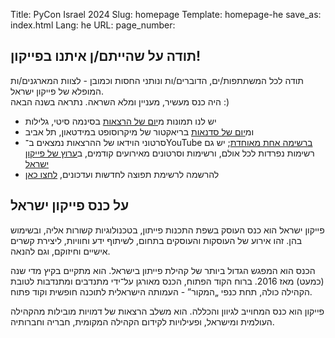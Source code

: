 Title: PyCon Israel 2024
Slug: homepage
Template: homepage-he
save_as: index.html
Lang: he
URL:
page_number:

<section id="plan">
  <h2>תודה על שהייתם/ן איתנו בפייקון!</h2>
  <p>
	  תודה לכל המשתתפות/ים, הדוברים/ות ונותני החסות וכמובן - לצוות
	  המארגנים/ות המופלא של פייקון ישראל.<br/> היה כנס מעשיר, מעניין ומלא
	  השראה. נתראה בשנה הבאה :)
  </p>
  <ul class="fancy-list-marker">
<li>יש לנו תמונות מ<a href="https://photos.app.goo.gl/VenoW9pJSqWaXGvv9">יום של הרצאות</a> בסינמה סיטי, גלילות
<li>ומ<a href="https://photos.app.goo.gl/xBMKNEnpUe4tfK7K8">יום של סדנאות</a> בריאקטור של מיקרוסופט במידטאון, תל אביב
<li יפורסמו בימים הקרובים
<li>סרטוני הוידאו של ההרצאות נמצאים ב־YouTube <a href="https://youtube.com/playlist?list=PLnOlTVPC-yFz7iAZS5gtPeGRY7dRE1R7x">ברשימה אחת מאוחדת</a>;
	יש גם רשימות נפרדות לכל אולם, ורשימות וסרטונים מאירועים קודמים,
	ב<a href="https://www.youtube.com/@PyConIsrael/playlists">ערוץ של פייקון ישראל</a>
<li>להרשמה לרשימת תפוצה לחדשות ועדכונים,
  <a href="https://lists.hamakor.org.il/postorius/lists/news.pycon.org.il">לחצו כאן</a>
  </ul>
</section>
<section id="pictures">
<!--
<span class="r1c1">
		<img src="../theme/img/2023/oren.jpg"
	 alt="A picture taken at PyCon Israel 2023"
	 title="A picture taken at PyCon Israel 2023">
</span>
<span class="r1c2">
		<img src="../theme/img/2023/irit-far.jpg"
	 alt="A picture taken at PyCon Israel 2023"
	 title="A picture taken at PyCon Israel 2023">
</span>
<span class="r2c1">
	  <img src="../theme/img/2023/irit-shai.jpg"
	   alt="A picture taken at PyCon Israel 2023"
	   title="A picture taken at PyCon Israel 2023">
</span>
<span class="r2c2">
		<img src="../theme/img/2023/pypods.jpg"
	 alt="A picture taken at PyCon Israel 2023"
	 title="A picture taken at PyCon Israel 2023">
</span>
<span class="r2c3">
		<img src="../theme/img/2023/elad.jpg"
	 alt="A picture taken at PyCon Israel 2023"
	 title="A picture taken at PyCon Israel 2023">
</span>
-->
</section>
<section id="about">
  <h2>על כנס פייקון ישראל</h2>
  <p>

פייקון ישראל הוא כנס העוסק בשפת התכנות פייתון, בטכנולוגיות
קשורות אליה, ובשימוש בהן. זהו אירוע של העוסקות והעוסקים בתחום,
לשיתוף ידע וחוויות, ליצירת קשרים אישיים וחיזוקם, וגם להנאה.

  </p>
  <p>

הכנס הוא המפגש הגדול ביותר של קהילת פייתון בישראל. הוא מתקיים
בקיץ מדי שנה (כמעט) מאז 2016. ברוח הקוד הפתוח, הכנס מאורגן
על־ידי מתנדבים ומתנדבות לטובת הקהילה כולה, תחת כנפי „המקור” -
העמותה הישראלית לתוכנה חופשית וקוד פתוח.

  </p>
  <p>

פייקון הוא כנס המחוייב לגיוון והכללה. הוא משלב הרצאות של
דמויות מובילות מהקהילה העולמית ומישראל, ופעילויות לקידום
הקהילה המקומית, חבריה וחברותיה.


  </p>
</section>
